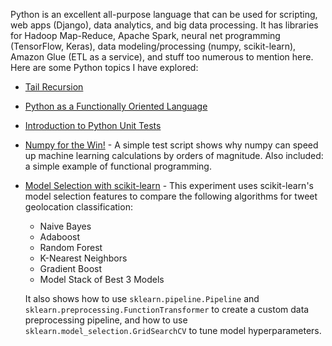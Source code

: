 Python is an excellent all-purpose language that can be used for scripting, web apps (Django), data analytics, and big data processing. It has libraries for Hadoop Map-Reduce, Apache Spark, neural net programming (TensorFlow, Keras), data modeling/processing (numpy, scikit-learn), Amazon Glue (ETL as a service), and stuff too numerous to mention here. Here are some Python topics I have explored:

* [Tail Recursion](https://github.com/chrisfalter/DataScience/blob/master/Python/Tail-Recursion.MD)
* [Python as a Functionally Oriented Language](https://github.com/chrisfalter/DataScience/blob/master/Python/FunctionalOrientation.MD)
* [Introduction to Python Unit Tests](https://github.com/chrisfalter/DataScience/tree/master/Python/IntroToUnitTest)
* [Numpy for the Win!](https://github.com/chrisfalter/DataScience/blob/master/Python/WhyNumpy-Optimization.MD) - A simple test script shows why numpy can speed up machine learning calculations by orders of magnitude. Also included: a simple example of functional programming.
* [Model Selection with scikit-learn](https://github.com/chrisfalter/DataScience/blob/master/NLP/Battle_of_Tweet_Classification_Algorithms.ipynb) - This experiment uses scikit-learn's model selection features to compare the following algorithms for tweet geolocation classification:
  + Naive Bayes
  + Adaboost
  + Random Forest
  + K-Nearest Neighbors
  + Gradient Boost
  + Model Stack of Best 3 Models
  
  It also shows how to use `sklearn.pipeline.Pipeline` and `sklearn.preprocessing.FunctionTransformer` to create a custom data preprocessing pipeline, and how to use `sklearn.model_selection.GridSearchCV` to tune model hyperparameters.
